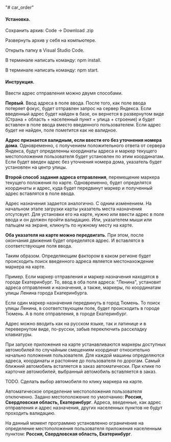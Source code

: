 "# car_order"
<h4>Установка.</h4>
<p>Сохранить архив: Code -> Download .zip</p>
<p>Развернуть архив у себя на компьютере.</p>
<p>Открыть папку в Visual Studio Code.</p>
<p>В терминале написать команду: npm install.</p>
<p>В терминале написать команду: npm start.</p>


 <h4>Инструкция.</h4>
<p>Ввести адрес отправления можно двумя способами.</p>
<p>
<strong>Первый</strong>. Ввод адреса в поле ввода. После того, как поле ввода потеряет фокус,
будет отправлен запрос на сервер Яндекса. Если введенный адрес будет найден в базе, он вернется в
развернутом виде (Страна + область + населенный пункт + улица + строение) и будет вставлен в поле
ввода вместо введенного пользователем. Если адрес будет не найден, поле пометится как не валидное.
</p>
<p>
<strong>Адрес признается валидным, если ввести его без уточнения номера дома</strong>.
Одновременно, c получением положительного ответа от сервера Яндекса, будут определенны координаты
адреса и маркер текущего местоположения пользователя будет установлен по этим координатам. Если
будет введен адрес без уточнения номера дома, указатель будет установлен на центр улицы.
</p>
<p>
<strong>Второй способ задания адреса отправления</strong>, перемещение маркера текущего положения
по карте. Одновременно, будет определятся координаты и адрес, куда будет передвинут маркер и
полученный адрес вставлятся в поле ввода.
</p>
<p>
Адрес назначения задается аналогично. С одним изменением. На начальном этапе загрузки карты
указатель места назначения отсутсвует. Для установки его на карте, нужно или ввести адрес в поле
ввода и он должен пройти валидацию. Или, указателем мыши или пальцем на экране, кликнуть по
нужному месту на карте.
</p>
<p>
<strong>Оба указателя на карте можно передвигать</strong>. При этом, после окончания движения
будет определятся адрес. И вставлятся в соответствующие поля ввода.
</p>
<p>
Таким образом. Определяющим фактором в каком регионе будет происходить поиск введенного адреса
является местонахождение маркера на карте.
</p>
<p>
Пример. Если маркер отправления и маркер назначения находятся в городе Екатеринбург. То, ввод в
оба поля адреса: "Ленина", установит адреса отправления и назначения, а также, маркеры, по
координатам улицы Ленина города Екатеринбурга.
</p>
<p>
Если один маркер назначения передвинуть в город Тюмень. То поиск улицы Ленина, в соответствующем
поле, будет происходить в городе Тюмень. А в поле отправления, в городе Екатеринбург.
</p>
<p>
Адрес можно вводить как на русском языке, так и латинице и в перевернутом виде, по-русски, забыв
переключить расскладку клавиатуры.
</p>
<p>
При запуске приложения на карте устанавливаются маркеры доступных автомобилей по случайным
смещениям координат относительно начально положения пользователя. Для каждой машины определяются
адреса, координаты и растояние до пользователя по дорогам. Самый ближний автомобиль всталяется в
заказ автоматически. При клике по карточке автомобилей, выбранный автомобиль вставляется в заказ.
</p>
<p>TODO. Сделать выбор автомобиля по клику маркера на карте.</p>
<p>
Автоматическое определение местоположения пользователя отключенно. Задано местоположение по
умолчанию: <strong>Россия, Свердловская область, Екатеринбург</strong>. Адреса, введенные, как
адрес отправления и адрес назначения, других населенных пунктов не будут проходить валидацию.
</p>
<p>
На данный момент программно установленно ограничение на определение местоположения пользователя
приложения населенным пунктом: <strong>Россия, Свердловская область, Екатеринбург</strong>.
</p>
